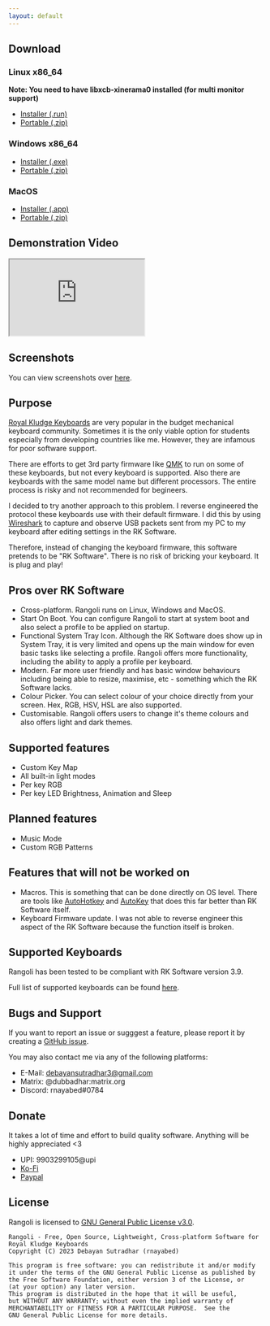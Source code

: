 ```yaml
---
layout: default
---
```


## Download

### Linux x86_64
**Note: You need to have libxcb-xinerama0 installed (for multi monitor support)**
- [Installer (.run)](https://github.com/rnayabed/rangoli/releases/download/1.0/rangoli-installer-linux-64.run)
- [Portable (.zip)](https://github.com/rnayabed/rangoli/releases/download/1.0/rangoli-portable-linux-64.zip)

### Windows x86_64
- [Installer (.exe)](https://github.com/rnayabed/rangoli/releases/download/1.0/rangoli-installer-windows-64.exe)
- [Portable (.zip)](https://github.com/rnayabed/rangoli/releases/download/1.0/rangoli-portable-windows-64.zip)

### MacOS
- [Installer (.app)](https://github.com/rnayabed/rangoli/releases/download/1.0/rangoli-installer-macos.app.zip)
- [Portable (.zip)](https://github.com/rnayabed/rangoli/releases/download/1.0/rangoli-portable-macos.zip)

## Demonstration Video

<iframe width="266" height="150" src="https://www.youtube.com/embed/MTGICKC4G5U">
</iframe>
<br/>

## Screenshots

You can view screenshots over [here](./screenshots.html).

## Purpose

[Royal Kludge Keyboards](https://rkgamingstore.com/) are very popular in the budget mechanical keyboard community. Sometimes it is the only viable option for students especially from developing countries like me. However, they are infamous for poor software support.

There are efforts to get 3rd party firmware like [QMK](https://qmk.fm/) to run on some of these keyboards, but not every keyboard is supported. Also there are keyboards with the same model name but different processors. The entire process is risky and not recommended for begineers.

I decided to try another approach to this problem. I reverse engineered the protocol these keyboards use with their default firmware. I did this by using [Wireshark](https://www.wireshark.org/) to capture and observe USB packets sent from my PC to my keyboard after editing settings in the RK Software.

Therefore, instead of changing the keyboard firmware, this software pretends to be "RK Software". There is no risk of bricking your keyboard. It is plug and play!

## Pros over RK Software
- Cross-platform. Rangoli runs on Linux, Windows and MacOS.
- Start On Boot. You can configure Rangoli to start at system boot and also select a profile to be applied on startup.
- Functional System Tray Icon. Although the RK Software does show up in System Tray, it is very limited and opens up the main window for even basic tasks like selecting a profile. Rangoli offers more functionality, including the ability to apply a profile per keyboard.
- Modern. Far more user friendly and has basic window behaviours including being able to resize, maximise, etc - something which the RK Software lacks.
- Colour Picker. You can select colour of your choice directly from your screen. Hex, RGB, HSV, HSL are also supported.
- Customisable. Rangoli offers users to change it's theme colours and also offers light and dark themes.

## Supported features
- Custom Key Map
- All built-in light modes
- Per key RGB
- Per key LED Brightness, Animation and Sleep

## Planned features
- Music Mode
- Custom RGB Patterns

## Features that will not be worked on
- Macros. This is something that can be done directly on OS level. There are tools like [AutoHotkey](https://www.autohotkey.com/) and [AutoKey](https://github.com/autokey/autokey) that does this far better than RK Software itself.
- Keyboard Firmware update. I was not able to reverse engineer this aspect of the RK Software because the function itself is broken.

## Supported Keyboards

Rangoli has been tested to be compliant with RK Software version 3.9.

Full list of supported keyboards can be found [here](https://github.com/rnayabed/rangoli/blob/master/supported-keyboards.md).

## Bugs and Support

If you want to report an issue or sugggest a feature, please report it by creating a [GitHub issue](https://github.com/rnayabed/rangoli/issues).

You may also contact me via any of the following platforms:
- E-Mail: [debayansutradhar3@gmail.com](mailto:debayansutradhar3@gmail.com)
- Matrix: @dubbadhar:matrix.org
- Discord: rnayabed#0784

## Donate

It takes a lot of time and effort to build quality software. Anything will be highly appreciated <3

- UPI: 9903299105@upi
- [Ko-Fi](https://ko-fi.com/rnayabed)
- [Paypal](https://paypal.me/rnayabed)

## License

Rangoli is licensed to [GNU General Public License v3.0](https://github.com/rnayabed/rangoli/blob/master/LICENSE).

```
Rangoli - Free, Open Source, Lightweight, Cross-platform Software for Royal Kludge Keyboards
Copyright (C) 2023 Debayan Sutradhar (rnayabed)

This program is free software: you can redistribute it and/or modify
it under the terms of the GNU General Public License as published by
the Free Software Foundation, either version 3 of the License, or
(at your option) any later version.
This program is distributed in the hope that it will be useful,
but WITHOUT ANY WARRANTY; without even the implied warranty of
MERCHANTABILITY or FITNESS FOR A PARTICULAR PURPOSE.  See the
GNU General Public License for more details.
```
